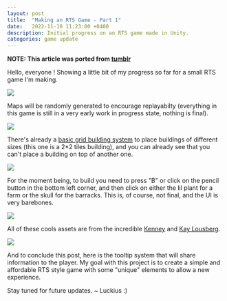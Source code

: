 ```yaml
---
layout: post
title:  "Making an RTS Game - Part 1"
date:   2022-11-10 11:23:00 +0400
description: Initial progress on an RTS game made in Unity.
categories: game update
---
```


**NOTE: This article was ported from [tumblr](https://www.tumblr.com/luckiusdev/700516951928258560/making-an-rts-game-part-1)**

Hello, everyone !
Showing a little bit of my progress so far for a small RTS game I'm making.

![](https://64.media.tumblr.com/bd9c5be789a23d2455ae106deefb8197/bdc30d533f3037a0-3a/s640x960/be0d2c336d87f25d1c9cdab460f476b726c68121.pnj)

Maps will be randomly generated to encourage replayabilty (everything in this game is still in a very early work in progress state, nothing is final).

![](https://64.media.tumblr.com/a78560166359ee510dc589b4c25da056/bdc30d533f3037a0-97/s640x960/945cbef54d9bd9bf1a5372cd3ec17d44a70d9a0a.pnj)

There's already a [basic grid building system](https://href.li/?https://www.youtube.com/watch?v=waEsGu--9P8&list=PLzDRvYVwl53uhO8yhqxcyjDImRjO9W722) to place buildings of different sizes (this one is a 2*2 tiles building), and you can already see that you can't place a building on top of another one.

![](https://64.media.tumblr.com/0a19b5e977b066397b00cbe98f6c7257/bdc30d533f3037a0-97/s640x960/9c25ed9e5edc5b92eada6efb2cadc82ee5032d71.pnj)

For the moment being, to build you need to press "B" or click on the pencil button in the bottom left corner, and then click on either the lil plant for a farm or the skull for the barracks. This is, of course, not final, and the UI is very barebones.

![](https://64.media.tumblr.com/ca844ecc03748e101c44d2e1fbfe6a69/bdc30d533f3037a0-df/s640x960/054b9569275db9560d28c2358416b1f2d45d5087.pnj)

All of these cools assets are from the incredible [Kenney](https://href.li/?https://kenney.nl/) and [Kay Lousberg](https://href.li/?https://kaylousberg.com/).

![](https://64.media.tumblr.com/8758b3a2a79f5c6f82e23a2da47b12c3/bdc30d533f3037a0-8f/s640x960/c05a685db6439eacd897ca9481b83cb7aec5cdc5.pnj)

And to conclude this post, here is the tooltip system that will share information to the player.
My goal with this project is to create a simple and affordable RTS style game with some "unique" elements to allow a new experience.

Stay tuned for future updates. ~ Luckius :)